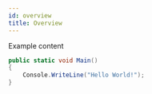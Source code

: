 ```yaml
---
id: overview
title: Overview
---
```


Example content

```c#
public static void Main() 
{
    Console.WriteLine("Hello World!");
}
```